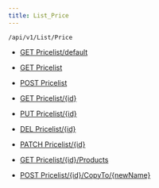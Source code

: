 ```yaml
---
title: List_Price
---
```


```http
/api/v1/List/Price
```

* [GET Pricelist/default](v1PriceList_DefaultPriceList.md)

* [GET Pricelist](v1PriceList_GetAll.md)

* [POST Pricelist](v1PriceList_PostPriceList.md)

* [GET Pricelist/{id}](v1PriceList_GetPriceList.md)

* [PUT Pricelist/{id}](v1PriceList_PutPriceList.md)

* [DEL Pricelist/{id}](v1PriceList_DeletePriceList.md)

* [PATCH Pricelist/{id}](v1PriceList_PatchPriceList.md)

* [GET Pricelist/{id}/Products](v1PriceList_Products.md)

* [POST Pricelist/{id}/CopyTo/{newName}](v1PriceList_CopySuperOfficePriceList.md)
